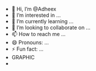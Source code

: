 - 👋 Hi, I’m @Adheex
- 👀 I’m interested in ...
- 🌱 I’m currently learning ...
- 💞️ I’m looking to collaborate on ...
- 📫 How to reach me ...
- 😄 Pronouns: ...
- ⚡ Fun fact: ...
- GRAPHIC
- 

<!---
Adheex/Adheex is a ✨ special ✨ repository because its `README.md` (this file) appears on your GitHub profile.
You can click the Preview link to take a look at your changes.
--->
